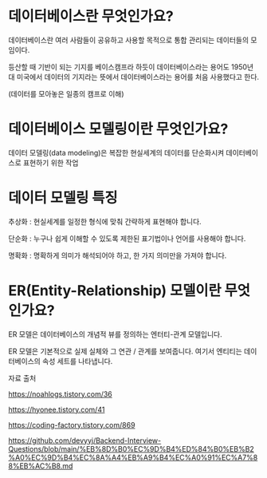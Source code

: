 데이터베이스란 무엇인가요?
===

 데이터베이스란 여러 사람들이 공유하고 사용할 목적으로 통합 관리되는 데이터들의 모임이다.

등산할 때 기반이 되는 기지를 베이스캠프라 하듯이 데이터베이스라는 용어도 1950년대 미국에서 데이터의 기지라는 뜻에서 데이터베이스라는 용어를 처음 사용했다고 한다.

(데이터를 모아놓은 일종의 캠프로 이해)

데이터베이스 모델링이란 무엇인가요?
===

데이터 모델링(data modeling)은 복잡한 현실세계의 데이터를 단순화시켜 데이터베이스로 표현하기 위한 작업

데이터 모델링 특징
===

추상화 : 현실세계를 일정한 형식에 맞춰 간략하게 표현해야 합니다.

단순화 : 누구나 쉽게 이해할 수 있도록 제한된 표기법이나 언어를 사용해야 합니다.

명확화 : 명확하게 의미가 해석되어야 하고, 한 가지 의미만을 가져야 합니다.

ER(Entity-Relationship) 모델이란 무엇인가요?
====

ER 모델은 데이터베이스의 개념적 뷰를 정의하는 엔터티-관계 모델입니다.

ER 모델은 기본적으로 실제 실체와 그 연관 / 관계를 보여줍니다. 여기서 엔티티는 데이터베이스의 속성 세트를 나타냅니다.






자료 출처

https://noahlogs.tistory.com/36

https://hyonee.tistory.com/41

https://coding-factory.tistory.com/869

https://github.com/devyyj/Backend-Interview-Questions/blob/main/%EB%8D%B0%EC%9D%B4%ED%84%B0%EB%B2%A0%EC%9D%B4%EC%8A%A4%EB%A9%B4%EC%A0%91%EC%A7%88%EB%AC%B8.md

